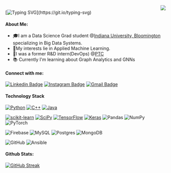 <img align="right" src="https://visitor-badge.laobi.icu/badge?page_id=the-soham.the-soham">

[![Typing SVG](https://readme-typing-svg.herokuapp.com?font=Pacifico&pause=1000&color=F7732A&center=true&width=435&lines=Hey+there%2C+This+is+Soham+Bhagwat!;Nice+to+meet+you!)](https://git.io/typing-svg)

#### About Me:
 + 🎓I am a Data Science Grad student @[Indiana University, Bloomington](https://www.indiana.edu/about/index.html) specializing in Big Data Systems.
 + 📝My interests lie in Applied Machine Learning.
 + 🏦I was a former R&D intern(DevOps) @[PTC](https://www.ptc.com/)
 + 📚 Currently I'm learning about Graph Analytics and GNNs

#### Connect with me:
[![Linkedin Badge](https://img.shields.io/badge/-LinkedIn-0e76a8?style=flat-square&logo=Linkedin&logoColor=white)](https://www.linkedin.com/in/soham-bhagwat/)
[![Instagram Badge](https://img.shields.io/badge/-Instagram-e4405f?style=flat-square&logo=Instagram&logoColor=white)](https://www.instagram.com/the_soham/)
[![Gmail Badge](https://img.shields.io/badge/-Gmail-D14836?style=flat-square&logo=Gmail&logoColor=white&link=mailto:sohambhagwat2@gmail.com)](mailto:sohambhagwat2@gmail.com)

#### Technology Stack

[![Python](https://img.shields.io/badge/Python-FFD43B?style=for-the-badge&logo=python&logoColor=blue)](https://www.python.org/)
[![C++](https://img.shields.io/badge/C%2B%2B-00599C?style=for-the-badge&logo=c%2B%2B&logoColor=white)](https://www.python.org/)
[![Java](https://img.shields.io/badge/java-%23ED8B00.svg?style=for-the-badge&logo=java&logoColor=white)](https://www.java.org/)

[![scikit-learn](https://img.shields.io/badge/scikit--learn-%23F7931E.svg?style=for-the-badge&logo=scikit-learn&logoColor=white)](www.scikit-learn.org/)
[![SciPy](https://img.shields.io/badge/SciPy-654FF0?style=for-the-badge&logo=SciPy&logoColor=white)](www.scipy.org/)
[![TensorFlow](https://img.shields.io/badge/TensorFlow-%23FF6F00.svg?style=for-the-badge&logo=TensorFlow&logoColor=white)](www.tensorflow.org/)
[![Keras](https://img.shields.io/badge/Keras-%23D00000.svg?style=for-the-badge&logo=Keras&logoColor=white)](www.keras.org)
![Pandas](https://img.shields.io/badge/pandas-%23150458.svg?style=for-the-badge&logo=pandas&logoColor=white)
![NumPy](https://img.shields.io/badge/numpy-%23013243.svg?style=for-the-badge&logo=numpy&logoColor=white)
![PyTorch](https://img.shields.io/badge/PyTorch-%23EE4C2C.svg?style=for-the-badge&logo=PyTorch&logoColor=white)

![Firebase](https://img.shields.io/badge/Firebase-039BE5?style=for-the-badge&logo=Firebase&logoColor=white)
![MySQL](https://img.shields.io/badge/mysql-%2300f.svg?style=for-the-badge&logo=mysql&logoColor=white)
![Postgres](https://img.shields.io/badge/postgres-%23316192.svg?style=for-the-badge&logo=postgresql&logoColor=white)
![MongoDB](https://img.shields.io/badge/MongoDB-%234ea94b.svg?style=for-the-badge&logo=mongodb&logoColor=white)

![GitHub](https://img.shields.io/badge/github-%23121011.svg?style=for-the-badge&logo=github&logoColor=white)
![Ansible](https://img.shields.io/badge/ansible-%231A1918.svg?style=for-the-badge&logo=ansible&logoColor=white)

#### Github Stats:
[![GitHub Streak](https://streak-stats.demolab.com/?user=the-soham)](https://git.io/streak-stats)
